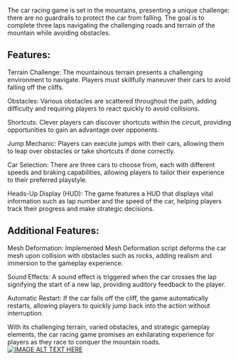 The car racing game is set in the mountains, presenting a unique challenge: there are no guardrails to protect the car from falling. The goal is to complete three laps navigating the challenging roads and terrain of the mountain while avoiding obstacles.

## Features:

Terrain Challenge: The mountainous terrain presents a challenging environment to navigate. Players must skillfully maneuver their cars to avoid falling off the cliffs.

Obstacles: Various obstacles are scattered throughout the path, adding difficulty and requiring players to react quickly to avoid collisions.

Shortcuts: Clever players can discover shortcuts within the circuit, providing opportunities to gain an advantage over opponents.

Jump Mechanic: Players can execute jumps with their cars, allowing them to leap over obstacles or take shortcuts if done correctly.

Car Selection: There are three cars to choose from, each with different speeds and braking capabilities, allowing players to tailor their experience to their preferred playstyle.

Heads-Up Display (HUD): The game features a HUD that displays vital information such as lap number and the speed of the car, helping players track their progress and make strategic decisions.

## Additional Features:

Mesh Deformation: Implemented Mesh Deformation script deforms the car mesh upon collision with obstacles such as rocks, adding realism and immersion to the gameplay experience.

Sound Effects: A sound effect is triggered when the car crosses the lap signifying the start of a new lap, providing auditory feedback to the player.

Automatic Restart: If the car falls off the cliff, the game automatically restarts, allowing players to quickly jump back into the action without interruption.

With its challenging terrain, varied obstacles, and strategic gameplay elements, the car racing game promises an exhilarating experience for players as they race to conquer the mountain roads.
[![IMAGE ALT TEXT HERE](https://img.youtube.com/vi/mRGdqu-ukz4/0.jpg)](https://www.youtube.com/watch?v=mRGdqu-ukz4)







